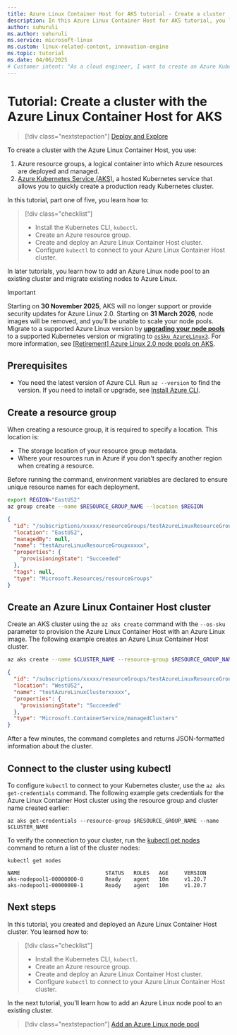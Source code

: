 ```yaml
---
title: Azure Linux Container Host for AKS tutorial - Create a cluster
description: In this Azure Linux Container Host for AKS tutorial, you learn how to create an AKS cluster with Azure Linux.
author: suhuruli
ms.author: suhuruli
ms.service: microsoft-linux
ms.custom: linux-related-content, innovation-engine
ms.topic: tutorial
ms.date: 04/06/2025
# Customer intent: "As a cloud engineer, I want to create an Azure Kubernetes Service (AKS) cluster with Azure Linux Container Host, so that I can deploy and manage containerized applications effectively in a production-ready environment."
---
```


# Tutorial: Create a cluster with the Azure Linux Container Host for AKS

> [!div class="nextstepaction"]
> [Deploy and Explore](https://go.microsoft.com/fwlink/?linkid=2321737)

To create a cluster with the Azure Linux Container Host, you use:
1. Azure resource groups, a logical container into which Azure resources are deployed and managed.
1. [Azure Kubernetes Service (AKS)](/azure/aks/intro-kubernetes), a hosted Kubernetes service that allows you to quickly create a production ready Kubernetes cluster.

In this tutorial, part one of five, you learn how to:

> [!div class="checklist"]
> * Install the Kubernetes CLI, `kubectl`.
> * Create an Azure resource group.
> * Create and deploy an Azure Linux Container Host cluster.
> * Configure `kubectl` to connect to your Azure Linux Container Host cluster.

In later tutorials, you learn how to add an Azure Linux node pool to an existing cluster and migrate existing nodes to Azure Linux.

> [!IMPORTANT]
> Starting on **30 November 2025**, AKS will no longer support or provide security updates for Azure Linux 2.0. Starting on **31 March 2026**, node images will be removed, and you'll be unable to scale your node pools. Migrate to a supported Azure Linux version by [**upgrading your node pools**](/azure/aks/upgrade-aks-cluster) to a supported Kubernetes version or migrating to [`osSku AzureLinux3`](/azure/aks/upgrade-os-version). For more information, see [[Retirement] Azure Linux 2.0 node pools on AKS](https://github.com/Azure/AKS/issues/4988).

## Prerequisites

- You need the latest version of Azure CLI. Run `az --version` to find the version. If you need to install or upgrade, see [Install Azure CLI](/cli/azure/install-azure-cli).

## Create a resource group

When creating a resource group, it is required to specify a location. This location is: 
- The storage location of your resource group metadata.
- Where your resources run in Azure if you don't specify another region when creating a resource.

Before running the command, environment variables are declared to ensure unique resource names for each deployment.

```bash
export REGION="EastUS2"
az group create --name $RESOURCE_GROUP_NAME --location $REGION
```

<!-- expected_similarity=0.3 -->
```JSON
{
  "id": "/subscriptions/xxxxx/resourceGroups/testAzureLinuxResourceGroupxxxxx",
  "location": "EastUS2",
  "managedBy": null,
  "name": "testAzureLinuxResourceGroupxxxxx",
  "properties": {
    "provisioningState": "Succeeded"
  },
  "tags": null,
  "type": "Microsoft.Resources/resourceGroups"
}
```

## Create an Azure Linux Container Host cluster

Create an AKS cluster using the `az aks create` command with the `--os-sku` parameter to provision the Azure Linux Container Host with an Azure Linux image. The following example creates an Azure Linux Container Host cluster. 

```bash
az aks create --name $CLUSTER_NAME --resource-group $RESOURCE_GROUP_NAME --os-sku AzureLinux
```

<!-- expected_similarity=0.3 -->
```JSON
{
  "id": "/subscriptions/xxxxx/resourceGroups/testAzureLinuxResourceGroupxxxxx/providers/Microsoft.ContainerService/managedClusters/testAzureLinuxClusterxxxxx",
  "location": "WestUS2",
  "name": "testAzureLinuxClusterxxxxx",
  "properties": {
    "provisioningState": "Succeeded"
  },
  "type": "Microsoft.ContainerService/managedClusters"
}
```

After a few minutes, the command completes and returns JSON-formatted information about the cluster.

## Connect to the cluster using kubectl

To configure `kubectl` to connect to your Kubernetes cluster, use the `az aks get-credentials` command. The following example gets credentials for the Azure Linux Container Host cluster using the resource group and cluster name created earlier:

```azurecli
az aks get-credentials --resource-group $RESOURCE_GROUP_NAME --name $CLUSTER_NAME
```

To verify the connection to your cluster, run the [kubectl get nodes](https://kubernetes.io/docs/reference/generated/kubectl/kubectl-commands#get) command to return a list of the cluster nodes:

```azurecli-interactive
kubectl get nodes
```

<!-- expected_similarity=0.3 -->
```text
NAME                           STATUS   ROLES   AGE     VERSION
aks-nodepool1-00000000-0       Ready    agent   10m     v1.20.7
aks-nodepool1-00000000-1       Ready    agent   10m     v1.20.7
```

## Next steps

In this tutorial, you created and deployed an Azure Linux Container Host cluster. You learned how to: 

> [!div class="checklist"]
> * Install the Kubernetes CLI, `kubectl`.
> * Create an Azure resource group.
> * Create and deploy an Azure Linux Container Host cluster.
> * Configure `kubectl` to connect to your Azure Linux Container Host cluster.

In the next tutorial, you'll learn how to add an Azure Linux node pool to an existing cluster.

> [!div class="nextstepaction"]
> [Add an Azure Linux node pool](./tutorial-azure-linux-add-nodepool.md)
